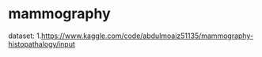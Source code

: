 # mammography
dataset:
1.https://www.kaggle.com/code/abdulmoaiz51135/mammography-histopathalogy/input
